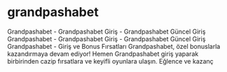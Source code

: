 # grandpashabet
Grandpashabet - Grandpashabet Giriş - Grandpashabet Güncel Giriş Grandpashabet - Grandpashabet Giriş - Grandpashabet Güncel Giriş Grandpashabet - Giriş ve Bonus Fırsatları Grandpashabet, özel bonuslarla kazandırmaya devam ediyor! Hemen Grandpashabet giriş yaparak birbirinden cazip fırsatlara ve keyifli oyunlara ulaşın. Eğlence ve kazanç
